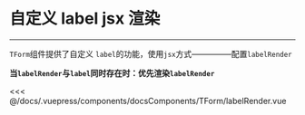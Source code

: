 # 自定义 label jsx 渲染

---

<common-code-format>
  <docsComponents-TForm-labelRender slot="source"></docsComponents-TForm-labelRender>

`TForm`组件提供了自定义 `label`的功能，使用`jsx`方式—————配置`labelRender`

**当`labelRender`与`label`同时存在时：优先渲染`labelRender`**

<<< @/docs/.vuepress/components/docsComponents/TForm/labelRender.vue
</common-code-format>

